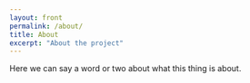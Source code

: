 ```yaml
---
layout: front
permalink: /about/
title: About
excerpt: "About the project"
---
```


Here we can say a word or two about what this thing is about.
